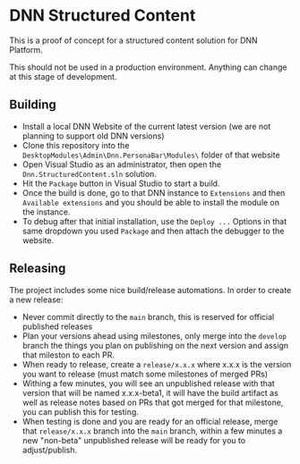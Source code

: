 # DNN Structured Content
This is a proof of concept for a structured content solution for DNN Platform.

This should not be used in a production environment. Anything can change at this stage of development.

## Building
- Install a local DNN Website of the current latest version (we are not planning to support old DNN versions)
- Clone this repository into the `DesktopModules\Admin\Dnn.PersonaBar\Modules\` folder of that website
- Open Visual Studio as an administrator, then open the `Dnn.StructuredContent.sln` solution.
- Hit the `Package` button in Visual Studio to start a build.
- Once the build is done, go to that DNN instance to `Extensions` and then `Available extensions` and you should be able to install the module on the instance.
- To debug after that initial installation, use the `Deploy ...` Options in that same dropdown you used `Package` and then attach the debugger to the website.

## Releasing
The project includes some nice build/release automations. In order to create a new release:
- Never commit directly to the `main` branch, this is reserved for official published releases
- Plan your versions ahead using milestones, only merge into the `develop` branch the things you plan on publishing on the next version and assign that mileston to each PR.
- When ready to release, create a `release/x.x.x` where x.x.x is the version you want to release (must match some milestones of merged PRs)
- Withing a few minutes, you will see an unpublished release with that version that will be named x.x.x-beta1, it will have the build artifact as well as release notes based on PRs that got merged for that milestone, you can publish this for testing.
- When testing is done and you are ready for an official release, merge that `release/x.x.x` branch into the `main` branch, within a few minutes a new "non-beta" unpublished release will be ready for you to adjust/publish.

